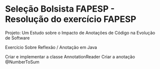 # Seleção Bolsista FAPESP - Resolução do exercício FAPESP

Projeto: Um Estudo sobre o Impacto de Anotações de Código na Evolução de Software

Exercício Sobre Reflexão / Anotação em Java

Criar e implementar a classe AnnotationReader
Criar a anotação @NumberToSum
